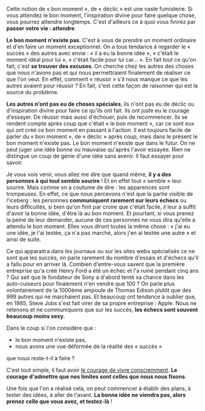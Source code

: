 <!-- 
.. title: Comment perdre son temps à attendre le bon moment
.. slug: comment-perdre-son-temps-a-attendre-le-bon-moment
.. date: 2014-06-03 11:14:48+02:00
.. tags: 
.. category: 
.. link: 
.. description: 
.. type: text
-->

Cette notion de « bon moment », de « déclic » est une vaste fumisterie. Si vous attendez le bon moment, l'inspiration divine pour faire quelque chose, vous pourrez attendre longtemps. C'est d'ailleurs ce à quoi vous finirez par __passer votre vie : attendre__.

__Le bon moment n'existe pas__. C'est à vous de prendre un moment ordinaire et d'en faire un moment exceptionnel. On a tous tendance à regarder le « succès » des autres avec envie : « il a eu la bonne idée », « c'était le moment idéal pour lui », « c'était facile pour lui car… ». En fait tout ce qu'on fait, c'est __se trouver des excuses__. On cherche chez les autres des choses que nous n'avons pas et qui nous permettraient finalement de réaliser ce que l'on veut. En effet, comment « réussir » s'il nous manque ce que les autres avaient pour réussir ? En fait, c'est cette façon de raisonner qui est la source du problème.

__Les autres n'ont pas eu de choses spéciales__, ils n'ont pas eu de déclic ou d'inspiration divine pour faire ce qu'ils ont fait. Ils ont juste eu le courage d'essayer. De réussir mais aussi d'échouer, puis de recommencer. Ils se rendent compte après coup que c'était « le bon moment », car ce sont eux qui ont créé ce bon moment en passant à l'action. Il est toujours facile de parler du « bon moment », de « déclic » après coup, mais dans le présent le bon moment n'existe pas. Le bon moment n'existe que dans le futur. On ne peut juger une idée bonne ou mauvaise qu'après l'avoir essayée. Rien ne distingue un coup de génie d'une idée sans avenir. Il faut essayer pour savoir.

Je vous vois venir, vous allez me dire que quand même, __il y a des personnes à qui tout semble sourire__ ! Et en effet tout « semble » leur sourire. Mais comme on a coutume de dire : les apparences sont trompeuses. En effet, ce que nous percevons n'est que la partie visible de l'iceberg : les personnes __communiquent rarement sur leurs échecs__ ou leurs difficultés, si bien qu'on finit par croire que c'était facile, il leur a suffit d'avoir la bonne idée, d'être là au bon moment. Et pourtant, si vous prenez la peine de leur demander, aucune de ces personnes ne vous dira qu'elle a attendu le bon moment. Elles vous diront toutes la même chose : « j'ai eu une idée, je l'ai testée, ça n'a pas marché, alors j'en ai testée une autre » et ainsi de suite.

Ce qui apparaitra dans les journaux ou sur les sites webs spécialisés ce ne sont que les succès, on parle rarement du nombre d'essais et d'échecs qu'il a fallu pour en arriver là. Combien d'entre-vous savent que la première entreprise qu'a créé Henry Ford a été un échec et l'a ruiné pendant cinq ans ? Qui sait que le fondateur de Sony a d'abord tenté sa chance dans les auto-cuiseurs pour finalement n'en vendre que 100 ? On parle plus volontairement de la 1000ème ampoule de Thomas Edison plutôt que des 999 autres qui ne marchaient pas. Et beaucoup ont tendance à oublier que, en 1985, Steve Jobs s'est fait virer de sa propre entreprise : Apple. Nous ne retenons et ne communiquons que sur les succès, __les échecs sont souvent beaucoup moins sexy__.

Dans le coup si l'on considère que :
- le bon moment n'existe pas,
- nous avons une vue déformée de la réalité des « succès » 

que nous reste-t-il à faire ?

C'est tout simple, il faut avoir [le courage de vivre consciemment](/blog/le-courage-de-vivre-consciemment/). __Le courage d'admettre que nos limites sont celles que nous nous fixons__.

Une fois que l'on a réalisé cela, on peut commencer à établir des plans, à tester des idées, à aller de l'avant. __La bonne idée ne viendra pas, alors prenez celle que vous avez, et testez-là__ !

